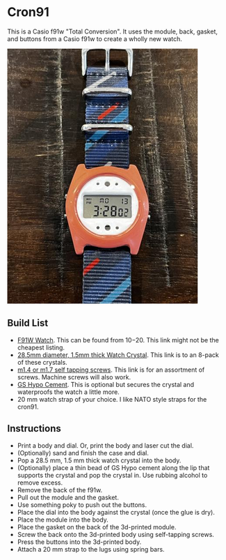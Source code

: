 # Cron91

This is a Casio f91w "Total Conversion". It uses the module, back, gasket, and buttons from a Casio f91w to create a wholly new watch. 

![cron91w photo](cron91.jpg)

## Build List

- [F91W Watch](https://amzn.to/3yCgZ22). This can be found from $10-$20. This link might not be the cheapest listing. 
- [28.5mm diameter, 1.5mm thick Watch Crystal](https://amzn.to/3JBo8WB). This link is to an 8-pack of these crystals.
- [m1.4 or m1.7 self tapping screws](https://amzn.to/3mO5Mce). This link is for an assortment of screws. Machine screws will also work.
- [GS Hypo Cement](https://amzn.to/3JBtjpH). This is optional but secures the crystal and waterproofs the watch a little more.
- 20 mm watch strap of your choice. I like NATO style straps for the cron91. 

## Instructions

- Print a body and dial. Or, print the body and laser cut the dial. 
- (Optionally) sand and finish the case and dial.
- Pop a 28.5 mm, 1.5 mm thick watch crystal into the body. 
- (Optionally) place a thin bead of GS Hypo cement along the lip that supports the crystal and pop the crystal in. Use rubbing alcohol to remove excess. 
- Remove the back of the f91w.
- Pull out the module and the gasket.
- Use something poky to push out the buttons. 
- Place the dial into the body against the crystal (once the glue is dry). 
- Place the module into the body.
- Place the gasket on the back of the 3d-printed module. 
- Screw the back onto the 3d-printed body using self-tapping screws.
- Press the buttons into the 3d-printed body. 
- Attach a 20 mm strap to the lugs using spring bars. 
